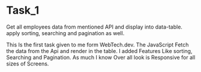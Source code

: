 # Task_1
Get all employees data from mentioned API and display into data-table. apply sorting, searching and pagination as well.

This Is the first task given to me form WebTech.dev. The JavaScript Fetch the data from the Api and render in the table. 
I added Features Like sorting, Searching and Pagination.
As much I know Over all look is Responsive for all sizes of Screens. 
